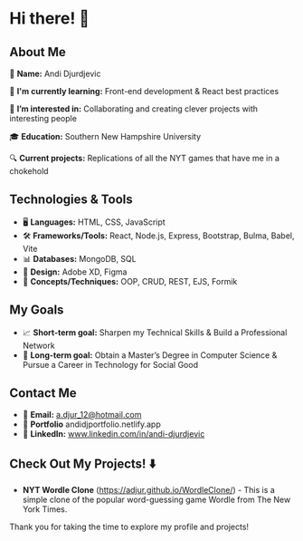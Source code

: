 # Hi there! 👋

## About Me

👤 **Name:** Andi Djurdjevic

🌱 **I'm currently learning:** Front-end development & React best practices

👀 **I’m interested in:** Collaborating and creating clever projects with interesting people

🎓 **Education:** Southern New Hampshire University

🔍 **Current projects:** Replications of all the NYT games that have me in a chokehold

## Technologies & Tools
* 🖥️ **Languages:** HTML, CSS, JavaScript
* 🛠️ **Frameworks/Tools:** React, Node.js, Express, Bootstrap, Bulma, Babel, Vite
* 📊 **Databases:** MongoDB, SQL
* 🎨 **Design:** Adobe XD, Figma
* 🔧 **Concepts/Techniques:** OOP, CRUD, REST, EJS, Formik

## My Goals
* 📈 **Short-term goal:** Sharpen my Technical Skills & Build a Professional Network
* 🚀 **Long-term goal:** Obtain a Master’s Degree in Computer Science & Pursue a Career in Technology for Social Good

## Contact Me
* 📧 **Email:** a.djur_12@hotmail.com
* 📄 **Portfolio** andidjportfolio.netlify.app
* 💬 **LinkedIn:** www.linkedin.com/in/andi-djurdjevic

## Check Out My Projects! ⬇️
* **NYT Wordle Clone** (https://adjur.github.io/WordleClone/) - This is a simple clone of the popular word-guessing game Wordle from The New York Times.

Thank you for taking the time to explore my profile and projects!



